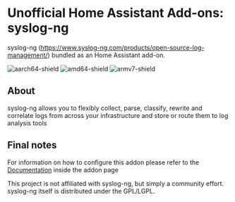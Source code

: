 # Unofficial Home Assistant Add-ons: syslog-ng

syslog-ng (https://www.syslog-ng.com/products/open-source-log-management/) bundled as an Home Assistant add-on.

![aarch64-shield](https://img.shields.io/badge/aarch64-yes-green)
![amd64-shield](https://img.shields.io/badge/amd64-yes-green)
![armv7-shield](https://img.shields.io/badge/armv7-yes-green)

## About

syslog-ng allows you to flexibly collect, parse, classify, rewrite and correlate logs from across your infrastructure and store or route them to log analysis tools

## Final notes

For information on how to configure this addon please refer to the [Documentation](DOCS.md) inside the addon page

This project is not affiliated with syslog-ng, but simply a community effort. syslog-ng itself is distributed under the GPL/LGPL.
